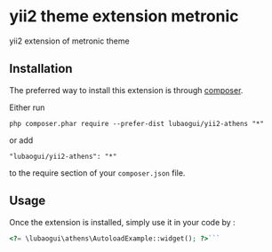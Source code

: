 yii2 theme extension metronic
=============================
yii2 extension of metronic theme

Installation
------------

The preferred way to install this extension is through [composer](http://getcomposer.org/download/).

Either run

```
php composer.phar require --prefer-dist lubaogui/yii2-athens "*"
```

or add

```
"lubaogui/yii2-athens": "*"
```

to the require section of your `composer.json` file.


Usage
-----

Once the extension is installed, simply use it in your code by  :

```php
<?= \lubaogui\athens\AutoloadExample::widget(); ?>```